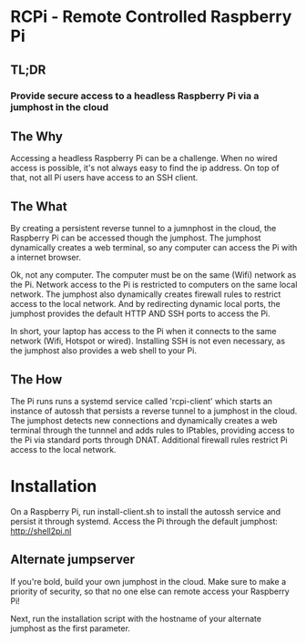 # RCPi - Remote Controlled Raspberry Pi

## TL;DR

### Provide secure access to a headless Raspberry Pi via a jumphost in the cloud


## The Why

Accessing a headless Raspberry Pi can be a challenge. When no wired access is possible, it's not always easy to find the ip address. On top of that, not all Pi users have access to an SSH client.

## The What

By creating a persistent reverse tunnel to a jumnphost in the cloud, the Raspberry Pi can be accessed though the jumphost. The jumphost dynamically creates a web terminal, so any computer can access the Pi with a internet browser.

Ok, not any computer. The computer must be on the same (Wifi) network as the Pi. Network access to the Pi is restricted to computers on the same local network. The jumphost also dynamically creates firewall rules to restrict access to the local network. And by redirecting dynamic local ports, the jumphost provides the default HTTP AND SSH ports to access the Pi. 

In short, your laptop has access to the Pi when it connects to the same network (Wifi, Hotspot or wired). Installing SSH is not even necessary, as the jumphost also provides a web shell to your Pi.

## The How

The Pi runs runs a systemd service called 'rcpi-client' which starts an instance of autossh that persists a reverse tunnel to a  jumphost in the cloud. The jumphost detects new connections and dynamically creates a web terminal through the tunnnel and adds rules to IPtables, providing access to the Pi via standard ports through DNAT. Additional firewall rules restrict Pi access to the local network.

# Installation

On a Raspberry Pi, run install-client.sh to install the autossh service and persist it through systemd. Access the Pi through the default jumphost: http://shell2pi.nl

## Alternate jumpserver

If you're bold, build your own jumphost in the cloud. Make sure to make a priority of security, so that no one else can remote access your Raspberry Pi!

Next, run the installation script with the hostname of your alternate jumphost as the first parameter. 

